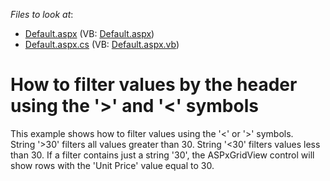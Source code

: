 <!-- default file list -->
*Files to look at*:

* [Default.aspx](./CS/WebSite/Default.aspx) (VB: [Default.aspx](./VB/WebSite/Default.aspx))
* [Default.aspx.cs](./CS/WebSite/Default.aspx.cs) (VB: [Default.aspx.vb](./VB/WebSite/Default.aspx.vb))
<!-- default file list end -->
# How to filter values by the header using the  '>' and '<' symbols


<p>This example shows how to filter values using the '<' or '>' symbols. <br />
String '>30' filters all values greater than 30. String '<30' filters values less than 30. If a filter contains just a string '30', the ASPxGridView control will show rows with the 'Unit Price' value equal to 30.</p>

<br/>



